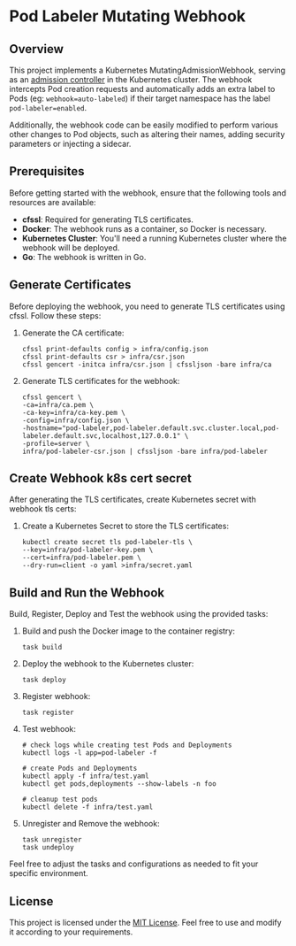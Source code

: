 # Pod Labeler Mutating Webhook

## Overview

This project implements a Kubernetes MutatingAdmissionWebhook, serving as an [admission controller](https://kubernetes.io/docs/reference/access-authn-authz/admission-controllers/) in the Kubernetes cluster. 
The webhook intercepts Pod creation requests and automatically adds an extra label to Pods (eg: ```webhook=auto-labeled```) if their target namespace has the label ```pod-labeler=enabled```.

Additionally, the webhook code can be easily modified to perform various other changes to Pod objects, such as altering their names, adding security parameters or injecting a sidecar.

## Prerequisites

Before getting started with the webhook, ensure that the following tools and resources are available:

- **cfssl**: Required for generating TLS certificates.
- **Docker**: The webhook runs as a container, so Docker is necessary.
- **Kubernetes Cluster**: You'll need a running Kubernetes cluster where the webhook will be deployed.
- **Go**: The webhook is written in Go.

## Generate Certificates

Before deploying the webhook, you need to generate TLS certificates using cfssl. Follow these steps:

1. Generate the CA certificate:
   ```
   cfssl print-defaults config > infra/config.json
   cfssl print-defaults csr > infra/csr.json
   cfssl gencert -initca infra/csr.json | cfssljson -bare infra/ca
   ```

2. Generate TLS certificates for the webhook:
   ```
   cfssl gencert \
   -ca=infra/ca.pem \
   -ca-key=infra/ca-key.pem \
   -config=infra/config.json \
   -hostname="pod-labeler,pod-labeler.default.svc.cluster.local,pod-labeler.default.svc,localhost,127.0.0.1" \
   -profile=server \
   infra/pod-labeler-csr.json | cfssljson -bare infra/pod-labeler
   ```

## Create Webhook k8s cert secret

After generating the TLS certificates, create Kubernetes secret with webhook tls certs:

1. Create a Kubernetes Secret to store the TLS certificates:
   ```
   kubectl create secret tls pod-labeler-tls \
   --key=infra/pod-labeler-key.pem \
   --cert=infra/pod-labeler.pem \
   --dry-run=client -o yaml >infra/secret.yaml
   ```

## Build and Run the Webhook

Build, Register, Deploy and Test the webhook using the provided tasks:

1. Build and push the Docker image to the container registry:
   ```
   task build
   ```

2. Deploy the webhook to the Kubernetes cluster:
   ```
   task deploy
   ```

3. Register webhook:
   ```
   task register
   ```

4. Test webhook:
   ```
   # check logs while creating test Pods and Deployments
   kubectl logs -l app=pod-labeler -f

   # create Pods and Deployments
   kubectl apply -f infra/test.yaml
   kubectl get pods,deployments --show-labels -n foo

   # cleanup test pods
   kubectl delete -f infra/test.yaml
   ```

5. Unregister and Remove the webhook:
   ```
   task unregister
   task undeploy
   ```

Feel free to adjust the tasks and configurations as needed to fit your specific environment.

## License

This project is licensed under the [MIT License](LICENSE). Feel free to use and modify it according to your requirements.